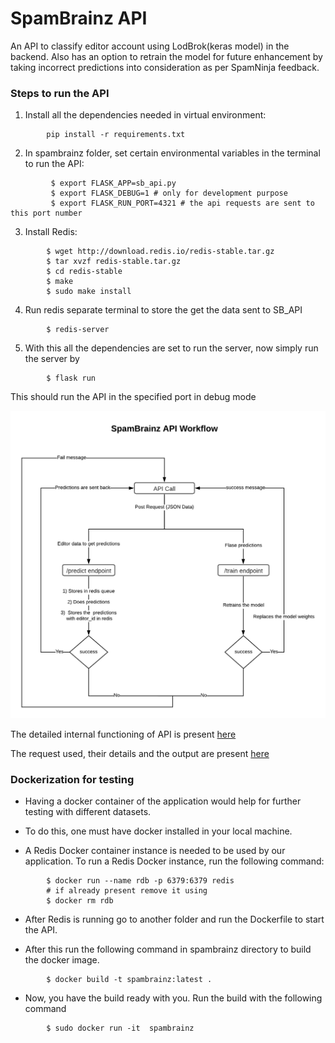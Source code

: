 # SpamBrainz API
An API to classify editor account using LodBrok(keras model) in the backend. Also has an option to retrain the model for future enhancement by taking incorrect predictions into consideration as per SpamNinja feedback.

### Steps to run the API

1) Install all the dependencies needed in virtual environment: 

```
        pip install -r requirements.txt
```
2) In spambrainz folder, set certain environmental variables in the terminal to run the API:
```
         $ export FLASK_APP=sb_api.py
         $ export FLASK_DEBUG=1 # only for development purpose
         $ export FLASK_RUN_PORT=4321 # the api requests are sent to this port number
```

3) Install Redis: 
```
        $ wget http://download.redis.io/redis-stable.tar.gz
        $ tar xvzf redis-stable.tar.gz
        $ cd redis-stable
        $ make
        $ sudo make install
```
4) Run redis separate terminal to store the get the data sent to SB_API
```  
        $ redis-server 
```

5) With this all the dependencies are set to run the server, now simply run the server by
```  
        $ flask run
```

This should run the API in the specified port in debug mode



![](spambrainz/static/images/sb_api_working.png)

The detailed internal functioning of API is present [here](spambrainz/app/README.md)

The request used, their details and the output are present [here](spambrainz/README.md)

### Dockerization for testing

- Having a docker container of the application would help for further testing with different datasets.

- To do this, one must have docker installed in your local machine. 

- A Redis Docker container instance is needed to be used by our application. To run a Redis Docker instance, run the following command:


```
        $ docker run --name rdb -p 6379:6379 redis 
        # if already present remove it using
        $ docker rm rdb

```

- After Redis is running go to another folder and run the Dockerfile to start the API.

- After this run the following command in spambrainz directory to build the docker image.

```
        $ docker build -t spambrainz:latest .
```

- Now, you have the build ready with you. Run the build with the following command

```
        $ sudo docker run -it  spambrainz
```